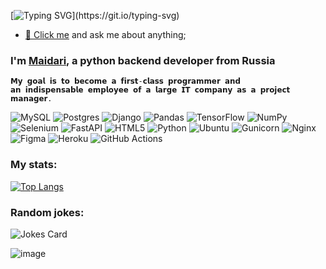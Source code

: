 [![Typing SVG](https://readme-typing-svg.herokuapp.com?color=%2336BCF7&lines=Hi-there!)](https://git.io/typing-svg)

* [💬 Click me](https://t.me/maidaritsydenov) and ask me about anything;

### I'm [Maidari](https://t.me/maidaritsydenov), a python backend developer from Russia

```
𝗠𝘆 𝗴𝗼𝗮𝗹 𝗶𝘀 𝘁𝗼 𝗯𝗲𝗰𝗼𝗺𝗲 𝗮 𝗳𝗶𝗿𝘀𝘁-𝗰𝗹𝗮𝘀𝘀 𝗽𝗿𝗼𝗴𝗿𝗮𝗺𝗺𝗲𝗿 𝗮𝗻𝗱
𝗮𝗻 𝗶𝗻𝗱𝗶𝘀𝗽𝗲𝗻𝘀𝗮𝗯𝗹𝗲 𝗲𝗺𝗽𝗹𝗼𝘆𝗲𝗲 𝗼𝗳 𝗮 𝗹𝗮𝗿𝗴𝗲 𝗜𝗧 𝗰𝗼𝗺𝗽𝗮𝗻𝘆 𝗮𝘀 𝗮 𝗽𝗿𝗼𝗷𝗲𝗰𝘁 𝗺𝗮𝗻𝗮𝗴𝗲𝗿.
```


![MySQL](https://img.shields.io/badge/mysql-%2300f.svg?style=for-the-badge&logo=mysql&logoColor=white)
![Postgres](https://img.shields.io/badge/postgres-%23316192.svg?style=for-the-badge&logo=postgresql&logoColor=white)
![Django](https://img.shields.io/badge/django-%23092E20.svg?style=for-the-badge&logo=django&logoColor=white)
![Pandas](https://img.shields.io/badge/pandas-%23150458.svg?style=for-the-badge&logo=pandas&logoColor=white)
![TensorFlow](https://img.shields.io/badge/TensorFlow-%23FF6F00.svg?style=for-the-badge&logo=TensorFlow&logoColor=white)
![NumPy](https://img.shields.io/badge/numpy-%23013243.svg?style=for-the-badge&logo=numpy&logoColor=white)
![Selenium](https://img.shields.io/badge/-selenium-%43B02A?style=for-the-badge&logo=selenium&logoColor=white)
![FastAPI](https://img.shields.io/badge/FastAPI-005571?style=for-the-badge&logo=fastapi)
![HTML5](https://img.shields.io/badge/html5-%23E34F26.svg?style=for-the-badge&logo=html5&logoColor=white)
![Python](https://img.shields.io/badge/python-3670A0?style=for-the-badge&logo=python&logoColor=ffdd54)
![Ubuntu](https://img.shields.io/badge/Ubuntu-E95420?style=for-the-badge&logo=ubuntu&logoColor=white)
![Gunicorn](https://img.shields.io/badge/gunicorn-%298729.svg?style=for-the-badge&logo=gunicorn&logoColor=white)
![Nginx](https://img.shields.io/badge/nginx-%23009639.svg?style=for-the-badge&logo=nginx&logoColor=white)
![Figma](https://img.shields.io/badge/figma-%23F24E1E.svg?style=for-the-badge&logo=figma&logoColor=white)
![Heroku](https://img.shields.io/badge/heroku-%23430098.svg?style=for-the-badge&logo=heroku&logoColor=white)
![GitHub Actions](https://img.shields.io/badge/github%20actions-%232671E5.svg?style=for-the-badge&logo=githubactions&logoColor=white)


### My stats:
[![Top Langs](https://github-readme-stats.vercel.app/api/top-langs/?username=maidaritsydenov&layout=compact)](https://github.com/maidaritsydenov/github-readme-stats)


### Random jokes:
![Jokes Card](https://readme-jokes.vercel.app/api)

![image](https://github.com/maidaritsydenov/MaidariTS/blob/master/Untitled3.gif)